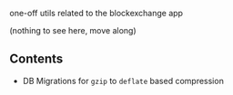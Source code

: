 one-off utils related to the blockexchange app

(nothing to see here, move along)

## Contents

* DB Migrations for `gzip` to `deflate` based compression
